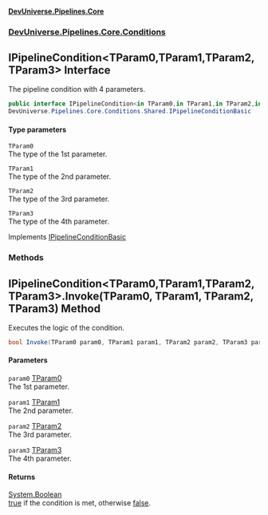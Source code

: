 #### [DevUniverse.Pipelines.Core](Pipelines.md 'Pipelines')
### [DevUniverse.Pipelines.Core.Conditions](Pipelines.md#DevUniverse.Pipelines.Core.Conditions 'DevUniverse.Pipelines.Core.Conditions')
## IPipelineCondition&lt;TParam0,TParam1,TParam2,TParam3&gt; Interface
The pipeline condition with 4 parameters.  
```csharp
public interface IPipelineCondition<in TParam0,in TParam1,in TParam2,in TParam3> :
DevUniverse.Pipelines.Core.Conditions.Shared.IPipelineConditionBasic
```
#### Type parameters
<a name='DevUniverse.Pipelines.Core.Conditions.IPipelineCondition.TParam0.TParam1.TParam2.TParam3..TParam0'></a>
`TParam0`  
The type of the 1st parameter.
  
<a name='DevUniverse.Pipelines.Core.Conditions.IPipelineCondition.TParam0.TParam1.TParam2.TParam3..TParam1'></a>
`TParam1`  
The type of the 2nd parameter.
  
<a name='DevUniverse.Pipelines.Core.Conditions.IPipelineCondition.TParam0.TParam1.TParam2.TParam3..TParam2'></a>
`TParam2`  
The type of the 3rd parameter.
  
<a name='DevUniverse.Pipelines.Core.Conditions.IPipelineCondition.TParam0.TParam1.TParam2.TParam3..TParam3'></a>
`TParam3`  
The type of the 4th parameter.
  

Implements [IPipelineConditionBasic](IPipelineConditionBasic.md 'DevUniverse.Pipelines.Core.Conditions.Shared.IPipelineConditionBasic')  
### Methods
<a name='DevUniverse.Pipelines.Core.Conditions.IPipelineCondition.TParam0.TParam1.TParam2.TParam3..Invoke(TParam0.TParam1.TParam2.TParam3)'></a>
## IPipelineCondition&lt;TParam0,TParam1,TParam2,TParam3&gt;.Invoke(TParam0, TParam1, TParam2, TParam3) Method
Executes the logic of the condition.  
```csharp
bool Invoke(TParam0 param0, TParam1 param1, TParam2 param2, TParam3 param3);
```
#### Parameters
<a name='DevUniverse.Pipelines.Core.Conditions.IPipelineCondition.TParam0.TParam1.TParam2.TParam3..Invoke(TParam0.TParam1.TParam2.TParam3).param0'></a>
`param0` [TParam0](IPipelineCondition.TParam0.TParam1.TParam2.TParam3..md#DevUniverse.Pipelines.Core.Conditions.IPipelineCondition.TParam0.TParam1.TParam2.TParam3..TParam0 'DevUniverse.Pipelines.Core.Conditions.IPipelineCondition&lt;TParam0,TParam1,TParam2,TParam3&gt;.TParam0')  
The 1st parameter.
  
<a name='DevUniverse.Pipelines.Core.Conditions.IPipelineCondition.TParam0.TParam1.TParam2.TParam3..Invoke(TParam0.TParam1.TParam2.TParam3).param1'></a>
`param1` [TParam1](IPipelineCondition.TParam0.TParam1.TParam2.TParam3..md#DevUniverse.Pipelines.Core.Conditions.IPipelineCondition.TParam0.TParam1.TParam2.TParam3..TParam1 'DevUniverse.Pipelines.Core.Conditions.IPipelineCondition&lt;TParam0,TParam1,TParam2,TParam3&gt;.TParam1')  
The 2nd parameter.
  
<a name='DevUniverse.Pipelines.Core.Conditions.IPipelineCondition.TParam0.TParam1.TParam2.TParam3..Invoke(TParam0.TParam1.TParam2.TParam3).param2'></a>
`param2` [TParam2](IPipelineCondition.TParam0.TParam1.TParam2.TParam3..md#DevUniverse.Pipelines.Core.Conditions.IPipelineCondition.TParam0.TParam1.TParam2.TParam3..TParam2 'DevUniverse.Pipelines.Core.Conditions.IPipelineCondition&lt;TParam0,TParam1,TParam2,TParam3&gt;.TParam2')  
The 3rd parameter.
  
<a name='DevUniverse.Pipelines.Core.Conditions.IPipelineCondition.TParam0.TParam1.TParam2.TParam3..Invoke(TParam0.TParam1.TParam2.TParam3).param3'></a>
`param3` [TParam3](IPipelineCondition.TParam0.TParam1.TParam2.TParam3..md#DevUniverse.Pipelines.Core.Conditions.IPipelineCondition.TParam0.TParam1.TParam2.TParam3..TParam3 'DevUniverse.Pipelines.Core.Conditions.IPipelineCondition&lt;TParam0,TParam1,TParam2,TParam3&gt;.TParam3')  
The 4th parameter.
  
#### Returns
[System.Boolean](https://docs.microsoft.com/en-us/dotnet/api/System.Boolean 'System.Boolean')  
[true](https://docs.microsoft.com/en-us/dotnet/csharp/language-reference/builtin-types/bool 'https://docs.microsoft.com/en-us/dotnet/csharp/language-reference/builtin-types/bool') if the condition is met, otherwise [false](https://docs.microsoft.com/en-us/dotnet/csharp/language-reference/builtin-types/bool 'https://docs.microsoft.com/en-us/dotnet/csharp/language-reference/builtin-types/bool').
  
